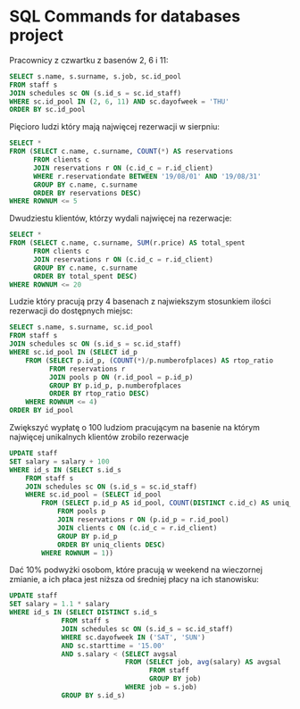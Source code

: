 # SQL Commands for databases project

Pracownicy z czwartku z basenów 2, 6 i 11:

```SQL
SELECT s.name, s.surname, s.job, sc.id_pool
FROM staff s
JOIN schedules sc ON (s.id_s = sc.id_staff)
WHERE sc.id_pool IN (2, 6, 11) AND sc.dayofweek = 'THU'
ORDER BY sc.id_pool
```

Pięcioro ludzi który mają najwięcej rezerwacji w sierpniu:

```SQL
SELECT *
FROM (SELECT c.name, c.surname, COUNT(*) AS reservations
      FROM clients c
      JOIN reservations r ON (c.id_c = r.id_client)
      WHERE r.reservationdate BETWEEN '19/08/01' AND '19/08/31'
      GROUP BY c.name, c.surname
      ORDER BY reservations DESC)
WHERE ROWNUM <= 5
```

Dwudziestu klientów, którzy wydali najwięcej na rezerwacje:

```SQL
SELECT *
FROM (SELECT c.name, c.surname, SUM(r.price) AS total_spent
      FROM clients c
      JOIN reservations r ON (c.id_c = r.id_client)
      GROUP BY c.name, c.surname
      ORDER BY total_spent DESC)
WHERE ROWNUM <= 20
```

Ludzie który pracują przy 4 basenach z najwiekszym stosunkiem ilości rezerwacji do dostępnych miejsc:

```SQL
SELECT s.name, s.surname, sc.id_pool
FROM staff s
JOIN schedules sc ON (s.id_s = sc.id_staff)
WHERE sc.id_pool IN (SELECT id_p
    FROM (SELECT p.id_p, (COUNT(*)/p.numberofplaces) AS rtop_ratio
          FROM reservations r
          JOIN pools p ON (r.id_pool = p.id_p)
          GROUP BY p.id_p, p.numberofplaces
          ORDER BY rtop_ratio DESC)
    WHERE ROWNUM <= 4)
ORDER BY id_pool
```

Zwiększyć wypłatę o 100 ludziom pracującym na basenie na którym najwięcej unikalnych klientów zrobilo rezerwacje

```SQL
UPDATE staff
SET salary = salary + 100
WHERE id_s IN (SELECT s.id_s
    FROM staff s
    JOIN schedules sc ON (s.id_s = sc.id_staff)
    WHERE sc.id_pool = (SELECT id_pool
        FROM (SELECT p.id_p AS id_pool, COUNT(DISTINCT c.id_c) AS uniq_clients
            FROM pools p
            JOIN reservations r ON (p.id_p = r.id_pool)
            JOIN clients c ON (c.id_c = r.id_client)
            GROUP BY p.id_p
            ORDER BY uniq_clients DESC)
        WHERE ROWNUM = 1))
```

Dać 10% podwyżki osobom, które pracują w weekend na wieczornej zmianie, a ich płaca jest niższa od średniej płacy na ich stanowisku:

```SQL
UPDATE staff
SET salary = 1.1 * salary
WHERE id_s IN (SELECT DISTINCT s.id_s
             FROM staff s
             JOIN schedules sc ON (s.id_s = sc.id_staff)
             WHERE sc.dayofweek IN ('SAT', 'SUN')
             AND sc.starttime = '15.00'
             AND s.salary < (SELECT avgsal
                             FROM (SELECT job, avg(salary) AS avgsal
                                   FROM staff
                                   GROUP BY job)
                             WHERE job = s.job)
             GROUP BY s.id_s)
```

